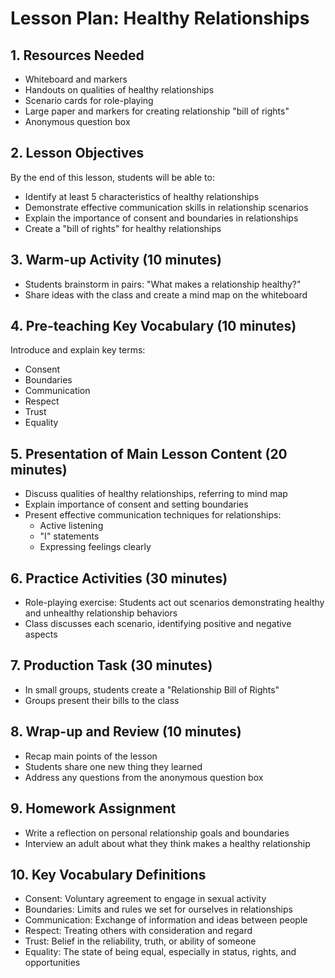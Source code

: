 # Lesson Plan: Healthy Relationships

## 1. Resources Needed

- Whiteboard and markers
- Handouts on qualities of healthy relationships
- Scenario cards for role-playing
- Large paper and markers for creating relationship "bill of rights"
- Anonymous question box

## 2. Lesson Objectives

By the end of this lesson, students will be able to:
- Identify at least 5 characteristics of healthy relationships
- Demonstrate effective communication skills in relationship scenarios
- Explain the importance of consent and boundaries in relationships
- Create a "bill of rights" for healthy relationships

## 3. Warm-up Activity (10 minutes)

- Students brainstorm in pairs: "What makes a relationship healthy?"
- Share ideas with the class and create a mind map on the whiteboard

## 4. Pre-teaching Key Vocabulary (10 minutes)

Introduce and explain key terms:
- Consent
- Boundaries
- Communication
- Respect
- Trust
- Equality

## 5. Presentation of Main Lesson Content (20 minutes)

- Discuss qualities of healthy relationships, referring to mind map
- Explain importance of consent and setting boundaries
- Present effective communication techniques for relationships:
  - Active listening
  - "I" statements
  - Expressing feelings clearly

## 6. Practice Activities (30 minutes)

- Role-playing exercise: Students act out scenarios demonstrating healthy and unhealthy relationship behaviors
- Class discusses each scenario, identifying positive and negative aspects

## 7. Production Task (30 minutes)

- In small groups, students create a "Relationship Bill of Rights"
- Groups present their bills to the class

## 8. Wrap-up and Review (10 minutes)

- Recap main points of the lesson
- Students share one new thing they learned
- Address any questions from the anonymous question box

## 9. Homework Assignment

- Write a reflection on personal relationship goals and boundaries
- Interview an adult about what they think makes a healthy relationship

## 10. Key Vocabulary Definitions

- Consent: Voluntary agreement to engage in sexual activity
- Boundaries: Limits and rules we set for ourselves in relationships
- Communication: Exchange of information and ideas between people
- Respect: Treating others with consideration and regard
- Trust: Belief in the reliability, truth, or ability of someone
- Equality: The state of being equal, especially in status, rights, and opportunities